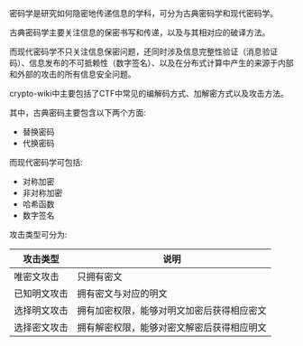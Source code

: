 密码学是研究如何隐密地传递信息的学科，可分为古典密码学和现代密码学。

古典密码学主要关注信息的保密书写和传递，以及与其相对应的破译方法。

而现代密码学不只关注信息保密问题，还同时涉及信息完整性验证（消息验证码）、信息发布的不可抵赖性（数字签名）、以及在分布式计算中产生的来源于内部和外部的攻击的所有信息安全问题。


crypto-wiki中主要包括了CTF中常见的编解码方式、加解密方式以及攻击方法。

其中，古典密码主要包含以下两个方面:

- 替换密码
- 代换密码

而现代密码学可包括:

- 对称加密
- 非对称加密
- 哈希函数
- 数字签名

攻击类型可分为:

| 攻击类型     | 说明                                       |
| ------------ | ------------------------------------------ |
| 唯密文攻击   | 只拥有密文                                 |
| 已知明文攻击 | 拥有密文与对应的明文                       |
| 选择明文攻击 | 拥有加密权限，能够对明文加密后获得相应密文 |
| 选择密文攻击 | 拥有解密权限，能够对密文解密后获得相应明文 |


<link rel="stylesheet" href="https://cdn.jsdelivr.net/npm/gitalk@1/dist/gitalk.css">
<div id="gitalk-container"></div>
<script src="https://cdn.jsdelivr.net/npm/gitalk@1/dist/gitalk.min.js"></script>
<script>
var str=location.pathname.slice(0,-1);
var obj=str.lastIndexOf("/");
var gitalk = new Gitalk({
  clientID: 'e85a79662384a39231e9',
  clientSecret: 'fb5aaa0a353e51ef239e5a6d4a9c05ab186af177',
  repo: 'crypto-wiki',
  owner: 'nian-hua',
  admin: ['nian-hua'],
  id: str.substr(obj+1),      // Ensure uniqueness and length less than 50
  distractionFreeMode: false  // Facebook-like distraction free mode
})
gitalk.render('gitalk-container')
console.log(str.substr(obj+1))
</script>